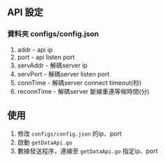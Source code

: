 
## API 設定
### 資料夾 configs/config.json
1. addr - api ip
2. port - api listen port
3. servAddr - 解碼server ip
4. servPort - 解碼server listen port
5. connTime - 解碼server connect timeout(秒)
6. reconnTime - 解碼server 斷線重連等候時間(分)

## 使用
1. 修改 `configs/config.json` 的ip、port
2. 啟動 `getDataApi.go`
3. 數據發送程序，連線至 `getDataApi.go` 指定ip、port